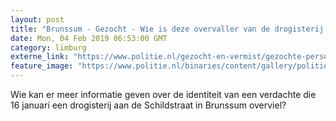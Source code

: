 ```yaml
---
layout: post
title: "Brunssum - Gezocht - Wie is deze overvaller van de drogisterij in Brunssum?"
date: Mon, 04 Feb 2019 06:53:00 GMT
category: limburg
externe_link: "https://www.politie.nl/gezocht-en-vermist/gezochte-personen/2019/februari/10-wie-is-deze-overvaller-van-de-drogisterij-in-brunssum.html"
feature_image: "https://www.politie.nl/binaries/content/gallery/politie/gezocht/verdachten/2019/februari/10-lg/2019_brunssum_overvaller.jpg"
---
```


Wie kan er meer informatie geven over de identiteit van een verdachte die 16 januari een drogisterij aan de Schildstraat in Brunssum overviel?

